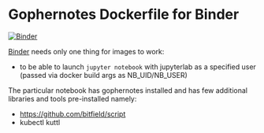 # Gophernotes Dockerfile for Binder

[![Binder](https://mybinder.org/badge.svg)](https://mybinder.org/v2/gh/binder-examples/minimal-dockerfile/master)

[Binder](https://mybinder.org) needs only one thing for images to work:

- to be able to launch `jupyter notebook` with jupyterlab as a specified user (passed via docker build args as NB_UID/NB_USER)

The particular notebook has gophernotes installed and has few additional libraries and tools pre-installed namely:
* https://github.com/bitfield/script
* kubectl kuttl